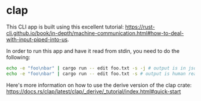 # clap

This CLI app is built using this excellent tutorial:
<https://rust-cli.github.io/book/in-depth/machine-communication.html#how-to-deal-with-input-piped-into-us>.

In order to run this app and have it read from stdin, you need to do the following:

```bash
echo -e "foo\nbar" | cargo run -- edit foo.txt -s -j # output is in json
echo -e "foo\nbar" | cargo run -- edit foo.txt -s # output is human readable text
```

Here's more information on how to use the derive version of the clap crate:
<https://docs.rs/clap/latest/clap/_derive/_tutorial/index.html#quick-start>
